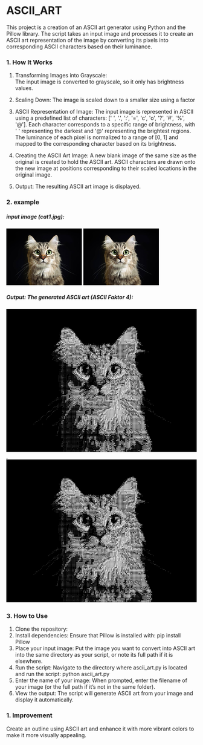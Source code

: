# ASCII_ART

This project is a creation of an ASCII art generator using Python and the Pillow library. The script takes an input image and processes it to create an ASCII art representation of the image by converting its pixels into corresponding ASCII characters based on their luminance.

### 1. How It Works

1. Transforming Images into Grayscale:  
        The input image is converted to grayscale, so it only has brightness values.

2. Scaling Down:
        The image is scaled down to a smaller size using a factor

3. ASCII Representation of Image:
        The input image is represented in ASCII using a predefined list of characters: [' ', '.', ':', '=', 'c', 'o', '?', '#', '%', '@']. Each character corresponds to a specific range of brightness, with ' ' representing the darkest and '@' representing the brightest regions. The luminance of each pixel is normalized to a range of [0, 1] and mapped to the corresponding character based on its brightness.

5. Creating the ASCII Art Image:
        A new blank image of the same size as the original is created to hold the ASCII art. ASCII characters are drawn onto the new image at positions corresponding to their scaled locations in the original image.

6. Output:
        The resulting ASCII art image is displayed.

### 2. example
##### input image (cat1.jpg):
<p align="left">
  <img src="example_Images/cat1.jpg" width="200" />
  <img src="example_Images/cat1.jpg" width="200" />
</p>

##### Output: The generated ASCII art (ASCII Faktor 4):
![Transformation](example_Images/cat1_ascii_factor4.PNG), ![Transformation](example_Images/cat1_ascii_factor4.PNG)

### 3. How to Use
1. Clone the repository:
2. Install dependencies: Ensure that Pillow is installed with:    pip install Pillow
3. Place your input image: Put the image you want to convert into ASCII art into the same directory as your script, or note its full path if it is elsewhere.
4. Run the script: Navigate to the directory where ascii_art.py is located and run the script:   python ascii_art.py
5. Enter the name of your image: When prompted, enter the filename of your image (or the full path if it’s not in the same folder).
6. View the output: The script will generate ASCII art from your image and display it automatically.

### 1. Improvement

Create an outline using ASCII art and enhance it with more vibrant colors to make it more visually appealing.
